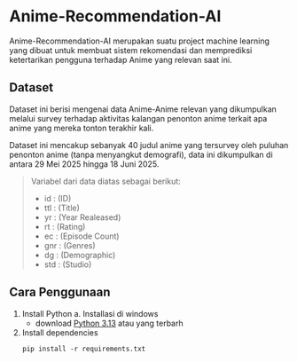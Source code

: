 # Anime-Recommendation-AI
Anime-Recommendation-AI merupakan suatu project machine learning yang dibuat untuk membuat sistem rekomendasi dan memprediksi ketertarikan pengguna terhadap Anime yang relevan saat ini. 

## Dataset
Dataset ini berisi mengenai data Anime-Anime relevan yang dikumpulkan melalui survey terhadap aktivitas kalangan penonton anime terkait apa anime yang mereka tonton terakhir kali. 

Dataset ini mencakup sebanyak 40 judul anime yang tersurvey oleh puluhan penonton anime (tanpa menyangkut demografi), data ini dikumpulkan di antara 29 Mei 2025 hingga 18 Juni 2025.

> Variabel dari data diatas sebagai berikut:
> - id : (ID)
> - ttl : (Title)
> - yr : (Year Realeased)
> - rt : (Rating)
> - ec : (Episode Count)
> - gnr : (Genres)
> - dg : (Demographic)
> - std : (Studio)

## Cara Penggunaan
1. Install Python
   a. Installasi di windows
     - download [Python 3.13](https://www.python.org/downloads/) atau yang terbarh
3. Install dependencies
   ```
   pip install -r requirements.txt
   ```
